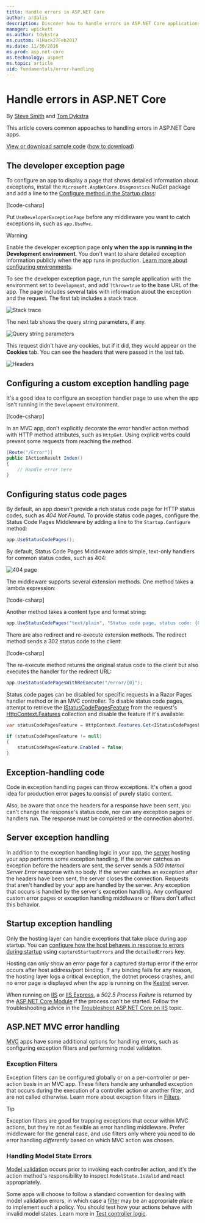 ```yaml
---
title: Handle errors in ASP.NET Core
author: ardalis
description: Discover how to handle errors in ASP.NET Core applications.
manager: wpickett
ms.author: tdykstra
ms.custom: H1Hack27Feb2017
ms.date: 11/30/2016
ms.prod: asp.net-core
ms.technology: aspnet
ms.topic: article
uid: fundamentals/error-handling
---
```

# Handle errors in ASP.NET Core

By [Steve Smith](https://ardalis.com/) and [Tom Dykstra](https://github.com/tdykstra/)

This article covers common appoaches to handling errors in ASP.NET Core apps.

[View or download sample code](https://github.com/aspnet/Docs/tree/master/aspnetcore/fundamentals/error-handling/sample) ([how to download](xref:tutorials/index#how-to-download-a-sample))

## The developer exception page

To configure an app to display a page that shows detailed information about exceptions, install the `Microsoft.AspNetCore.Diagnostics` NuGet package and add a line to the [Configure method in the Startup class](startup.md):

[!code-csharp[](error-handling/sample/Startup.cs?name=snippet_DevExceptionPage&highlight=7)]

Put `UseDeveloperExceptionPage` before any middleware you want to catch exceptions in, such as `app.UseMvc`.

>[!WARNING]
> Enable the developer exception page **only when the app is running in the Development environment**. You don't want to share detailed exception information publicly when the app runs in production. [Learn more about configuring environments](environments.md).

To see the developer exception page, run the sample application with the environment set to `Development`, and add `?throw=true` to the base URL of the app. The page includes several tabs with information about the exception and the request. The first tab includes a stack trace. 

![Stack trace](error-handling/_static/developer-exception-page.png)

The next tab shows the query string parameters, if any.

![Query string parameters](error-handling/_static/developer-exception-page-query.png)

This request didn't have any cookies, but if it did, they would appear on the **Cookies** tab. You can see the headers that were passed in the last tab.

![Headers](error-handling/_static/developer-exception-page-headers.png)

## Configuring a custom exception handling page

It's a good idea to configure an exception handler page to use when the app isn't running in the `Development` environment.

[!code-csharp[](error-handling/sample/Startup.cs?name=snippet_DevExceptionPage&highlight=11)]

In an MVC app, don't explicitly decorate the error handler action method with HTTP method attributes, such as `HttpGet`. Using explicit verbs could prevent some requests from reaching the method.

```csharp
[Route("/Error")]
public IActionResult Index()
{
    // Handle error here
}
```

## Configuring status code pages

By default, an app doesn't provide a rich status code page for HTTP status codes, such as *404 Not Found*. To provide status code pages, configure the Status Code Pages Middleware by adding a line to the `Startup.Configure` method:

```csharp
app.UseStatusCodePages();
```

By default, Status Code Pages Middleware adds simple, text-only handlers for common status codes, such as 404:

![404 page](error-handling/_static/default-404-status-code.png)

The middleware supports several extension methods. One method takes a lambda expression:

[!code-csharp[](error-handling/sample/Startup.cs?name=snippet_StatusCodePages)]

Another method takes a content type and format string:

```csharp
app.UseStatusCodePages("text/plain", "Status code page, status code: {0}");
```

There are also redirect and re-execute extension methods. The redirect method sends a 302 status code to the client:

[!code-csharp[](error-handling/sample/Startup.cs?name=snippet_StatusCodePagesWithRedirect)]

The re-execute method returns the original status code to the client but also executes the handler for the redirect URL:

```csharp
app.UseStatusCodePagesWithReExecute("/error/{0}");
```

Status code pages can be disabled for specific requests in a Razor Pages handler method or in an MVC controller. To disable status code pages, attempt to retrieve the [IStatusCodePagesFeature](/dotnet/api/microsoft.aspnetcore.diagnostics.istatuscodepagesfeature) from the request's [HttpContext.Features](/dotnet/api/microsoft.aspnetcore.http.httpcontext.features) collection and disable the feature if it's available:

```csharp
var statusCodePagesFeature = HttpContext.Features.Get<IStatusCodePagesFeature>();

if (statusCodePagesFeature != null)
{
    statusCodePagesFeature.Enabled = false;
}
```

## Exception-handling code

Code in exception handling pages can throw exceptions. It's often a good idea for production error pages to consist of purely static content.

Also, be aware that once the headers for a response have been sent, you can't change the response's status code, nor can any exception pages or handlers run. The response must be completed or the connection aborted.

## Server exception handling

In addition to the exception handling logic in your app, the [server](servers/index.md) hosting your app performs some exception handling. If the server catches an exception before the headers are sent, the server sends a *500 Internal Server Error* response with no body. If the server catches an exception after the headers have been sent, the server closes the connection. Requests that aren't handled by your app are handled by the server. Any exception that occurs is handled by the server's exception handling. Any configured custom error pages or exception handling middleware or filters don't affect this behavior.

## Startup exception handling

Only the hosting layer can handle exceptions that take place during app startup. You can [configure how the host behaves in response to errors during startup](hosting.md#detailed-errors) using `captureStartupErrors` and the `detailedErrors` key.

Hosting can only show an error page for a captured startup error if the error occurs after host address/port binding. If any binding fails for any reason, the hosting layer logs a critical exception, the dotnet process crashes, and no error page is displayed when the app is running on the [Kestrel](xref:fundamentals/servers/kestrel) server.

When running on [IIS](/iis) or [IIS Express](/iis/extensions/introduction-to-iis-express/iis-express-overview), a *502.5 Process Failure* is returned by the [ASP.NET Core Module](xref:fundamentals/servers/aspnet-core-module) if the process can't be started. Follow the troubleshooting advice in the [Troubleshoot ASP.NET Core on IIS](xref:host-and-deploy/iis/troubleshoot) topic.

## ASP.NET MVC error handling

[MVC](xref:mvc/overview) apps have some additional options for handling errors, such as configuring exception filters and performing model validation.

### Exception Filters

Exception filters can be configured globally or on a per-controller or per-action basis in an MVC app. These filters handle any unhandled exception that occurs during the execution of a controller action or another filter, and are not called otherwise. Learn more about exception filters in [Filters](../mvc/controllers/filters.md).

>[!TIP]
> Exception filters are good for trapping exceptions that occur within MVC actions, but they're not as flexible as error handling middleware. Prefer middleware for the general case, and use filters only where you need to do error handling *differently* based on which MVC action was chosen.

### Handling Model State Errors

[Model validation](../mvc/models/validation.md) occurs prior to invoking each controller action, and it's the action method's responsibility to inspect `ModelState.IsValid` and react appropriately.

Some apps will choose to follow a standard convention for dealing with model validation errors, in which case a [filter](../mvc/controllers/filters.md) may be an appropriate place to implement such a policy. You should test how your actions behave with invalid model states. Learn more in [Test controller logic](../mvc/controllers/testing.md).



